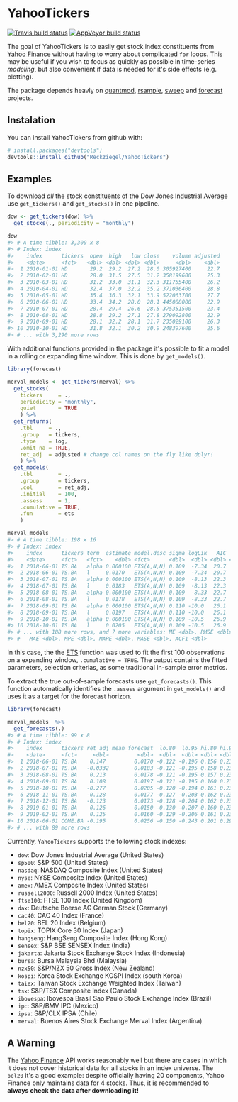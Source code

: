 
<!-- README.md is generated from README.Rmd. Please edit that file -->
YahooTickers
============

[![Travis build status](https://travis-ci.org/Reckziegel/YahooTickers.svg?branch=master)](https://travis-ci.org/Reckziegel/YahooTickers) [![AppVeyor build status](https://ci.appveyor.com/api/projects/status/github/Reckziegel/YahooTickers?branch=master&svg=true)](https://ci.appveyor.com/project/Reckziegel/YahooTickers)

The goal of YahooTickers is to easily get stock index constituents from [Yahoo Finance](https://finance.yahoo.com/) without having to worry about complicated `for` loops. This may be useful if you wish to focus as quickly as possible in time-series *modeling*, but also convenient if data is needed for it's side effects (e.g. plotting).

The package depends heavly on [quantmod](https://github.com/joshuaulrich/quantmod), [rsample](https://github.com/topepo/rsample), [sweep](https://github.com/business-science/sweep) and [forecast](https://github.com/robjhyndman/forecast) projects.

Instalation
-----------

You can install YahooTickers from github with:

``` r
# install.packages("devtools")
devtools::install_github("Reckziegel/YahooTickers")
```

Examples
--------

To download *all* the stock constituents of the Dow Jones Industrial Average use `get_tickers()` and `get_stocks()` in one pipeline.

``` r
dow <- get_tickers(dow) %>% 
  get_stocks(., periodicity = "monthly")

dow 
#> # A time tibble: 3,300 x 8
#> # Index: index
#>    index      tickers  open  high   low close    volume adjusted
#>    <date>     <fct>   <dbl> <dbl> <dbl> <dbl>     <dbl>    <dbl>
#>  1 2010-01-01 HD       29.2  29.2  27.2  28.0 305927400     22.7
#>  2 2010-02-01 HD       28.0  31.5  27.5  31.2 358199600     25.3
#>  3 2010-03-01 HD       31.2  33.0  31.1  32.3 311755400     26.2
#>  4 2010-04-01 HD       32.4  37.0  32.2  35.2 371036400     28.8
#>  5 2010-05-01 HD       35.4  36.3  32.1  33.9 522063700     27.7
#>  6 2010-06-01 HD       33.4  34.2  28.0  28.1 445088000     22.9
#>  7 2010-07-01 HD       28.4  29.4  26.6  28.5 375351500     23.4
#>  8 2010-08-01 HD       28.8  29.2  27.1  27.8 279092800     22.9
#>  9 2010-09-01 HD       28.1  32.2  28.1  31.7 235029100     26.3
#> 10 2010-10-01 HD       31.8  32.1  30.2  30.9 248397600     25.6
#> # ... with 3,290 more rows
```

With additional functions provided in the package it's possible to fit a model in a rolling or expanding time window. This is done by `get_models()`.

``` r
library(forecast)

merval_models <- get_tickers(merval) %>%
  get_stocks(
    tickers     = ., 
    periodicity = "monthly",
    quiet       = TRUE
    ) %>% 
  get_returns(
    .tbl     = ., 
    .group   = tickers, 
    .type    = log, 
    .omit_na = TRUE, 
    ret_adj  = adjusted # change col names on the fly like dplyr!
    ) %>% 
  get_models(
    .tbl        = .,
    .group      = tickers, 
    .col        = ret_adj, 
    .initial    = 100, 
    .assess     = 1, 
    .cumulative = TRUE, 
    .fun        = ets
    ) 

merval_models
#> # A time tibble: 198 x 16
#> # Index: index
#>    index      tickers term  estimate model.desc sigma logLik   AIC   BIC
#>    <date>     <fct>   <fct>    <dbl> <fct>      <dbl>  <dbl> <dbl> <dbl>
#>  1 2018-06-01 TS.BA   alpha 0.000100 ETS(A,N,N) 0.109  -7.34  20.7  28.5
#>  2 2018-06-01 TS.BA   l     0.0170   ETS(A,N,N) 0.109  -7.34  20.7  28.5
#>  3 2018-07-01 TS.BA   alpha 0.000100 ETS(A,N,N) 0.109  -8.13  22.3  30.1
#>  4 2018-07-01 TS.BA   l     0.0183   ETS(A,N,N) 0.109  -8.13  22.3  30.1
#>  5 2018-08-01 TS.BA   alpha 0.000100 ETS(A,N,N) 0.109  -8.33  22.7  30.5
#>  6 2018-08-01 TS.BA   l     0.0178   ETS(A,N,N) 0.109  -8.33  22.7  30.5
#>  7 2018-09-01 TS.BA   alpha 0.000100 ETS(A,N,N) 0.110 -10.0   26.1  34.0
#>  8 2018-09-01 TS.BA   l     0.0197   ETS(A,N,N) 0.110 -10.0   26.1  34.0
#>  9 2018-10-01 TS.BA   alpha 0.000100 ETS(A,N,N) 0.109 -10.5   26.9  34.8
#> 10 2018-10-01 TS.BA   l     0.0205   ETS(A,N,N) 0.109 -10.5   26.9  34.8
#> # ... with 188 more rows, and 7 more variables: ME <dbl>, RMSE <dbl>,
#> #   MAE <dbl>, MPE <dbl>, MAPE <dbl>, MASE <dbl>, ACF1 <dbl>
```

In this case, the the [ETS](http://pkg.robjhyndman.com/forecast/reference/ets.html) function was used to fit the first 100 observations on a expanding window, `.cumulative = TRUE`. The output contains the fitted parameters, selection criterias, as some traditional in-sample error metrics.

To extract the true out-of-sample forecasts use `get_forecasts()`. This function automatically identifies the `.assess` argument in `get_models()` and uses it as a target for the forecast horizon.

``` r
library(forecast)

merval_models  %>% 
  get_forecasts(.)
#> # A time tibble: 99 x 8
#> # Index: index
#>    index      tickers ret_adj mean_forecast  lo.80  lo.95 hi.80 hi.95
#>    <date>     <fct>     <dbl>         <dbl>  <dbl>  <dbl> <dbl> <dbl>
#>  1 2018-06-01 TS.BA    0.147         0.0170 -0.122 -0.196 0.156 0.230
#>  2 2018-07-01 TS.BA   -0.0332        0.0183 -0.121 -0.195 0.158 0.232
#>  3 2018-08-01 TS.BA    0.213         0.0178 -0.121 -0.195 0.157 0.230
#>  4 2018-09-01 TS.BA    0.108         0.0197 -0.121 -0.195 0.160 0.235
#>  5 2018-10-01 TS.BA   -0.277         0.0205 -0.120 -0.194 0.161 0.235
#>  6 2018-11-01 TS.BA   -0.128         0.0177 -0.127 -0.203 0.162 0.239
#>  7 2018-12-01 TS.BA   -0.123         0.0173 -0.128 -0.204 0.162 0.239
#>  8 2019-01-01 TS.BA    0.126         0.0150 -0.130 -0.207 0.160 0.237
#>  9 2019-02-01 TS.BA    0.125         0.0160 -0.129 -0.206 0.161 0.238
#> 10 2018-06-01 COME.BA -0.195         0.0256 -0.150 -0.243 0.201 0.294
#> # ... with 89 more rows
```

Currently, `YahooTickers` supports the following stock indexes:

-   `dow`: Dow Jones Industrial Average (United States)
-   `sp500`: S&P 500 (United States)
-   `nasdaq`: NASDAQ Composite Index (United States)
-   `nyse`: NYSE Composite Index (United States)
-   `amex`: AMEX Composite Index (United States)
-   `russell2000`: Russell 2000 Index (United States)
-   `ftse100`: FTSE 100 Index (United Kingdom)
-   `dax`: Deutsche Boerse AG German Stock (Germany)
-   `cac40`: CAC 40 Index (France)
-   `bel20`: BEL 20 Index (Belgium)
-   `topix`: TOPIX Core 30 Index (Japan)
-   `hangseng`: HangSeng Composite Index (Hong Kong)
-   `sensex`: S&P BSE SENSEX Index (India)
-   `jakarta`: Jakarta Stock Exchange Stock Index (Indonesia)
-   `bursa`: Bursa Malaysia Bhd (Malaysia)
-   `nzx50`: S&P/NZX 50 Gross Index (New Zealand)
-   `kospi`: Korea Stock Exchange KOSPI Index (south Korea)
-   `taiex`: Taiwan Stock Exchange Weighted Index (Taiwan)
-   `tsx`: S&P/TSX Composite Index (Canada)
-   `ibovespa`: Ibovespa Brasil Sao Paulo Stock Exchange Index (Brazil)
-   `ipc`: S&P/BMV IPC (Mexico)
-   `ipsa`: S&P/CLX IPSA (Chile)
-   `merval`: Buenos Aires Stock Exchange Merval Index (Argentina)

A Warning
---------

The [Yahoo Finance](https://finance.yahoo.com/) API works reasonably well but there are cases in which it does not cover historical data for all stocks in an index universe. The `bel20` it's a good example: despite officially having 20 components, Yahoo Finance only maintains data for 4 stocks. Thus, it is recommended to **always check the data after downloading it!**
